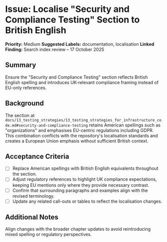 # Issue: Localise "Security and Compliance Testing" Section to British English

**Priority:** Medium
**Suggested Labels:** documentation, localisation
**Linked Finding:** Search index review – 17 October 2025

## Summary
Ensure the "Security and Compliance Testing" section reflects British English spelling and introduces UK-relevant compliance framing instead of EU-only references.

## Background
The section at `docs/13_testing_strategies/13_testing_strategies_for_infrastructure_code.md#security-and-compliance-testing` retains American spellings such as "organizations" and emphasises EU-centric regulations including GDPR. This combination conflicts with the repository's localisation standards and creates a European Union emphasis without sufficient British context.

## Acceptance Criteria
- [ ] Replace American spellings with British English equivalents throughout the section.
- [ ] Adjust regulatory references to highlight UK compliance expectations, keeping EU mentions only where they provide necessary contrast.
- [ ] Confirm that surrounding paragraphs and examples align with the revised terminology.
- [ ] Update any related call-outs or tables to reflect the localisation changes.

## Additional Notes
Align changes with the broader chapter updates to avoid reintroducing mixed spelling or regulatory perspectives.

